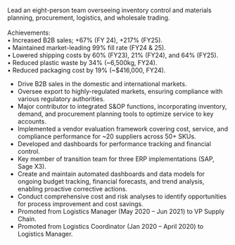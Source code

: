Lead an eight-person team overseeing inventory control and materials planning, procurement, logistics, and wholesale trading.</br>
</br>
Achievements:</br>
•	Increased B2B sales; +67% (FY 24), +217% (FY25).</br>
•	Maintained market-leading 99% fill rate (FY24 & 25).</br>
•	Lowered shipping costs by 60% (FY23), 21% (FY24), and 64% (FY25).</br>
•	Reduced plastic waste by 34% (~6,500kg, FY24).</br>
•	Reduced packaging cost by 19% (~$416,000, FY24).</br>
- Drive B2B sales in the domestic and international markets.
- Oversee export to highly-regulated markets, ensuring compliance with various regulatory authorities.
- Major contributor to integrated S&OP functions, incorporating inventory, demand, and procurement planning tools to optimize service to key accounts.
- Implemented a vendor evaluation framework covering cost, service, and compliance performance for ~20 suppliers across 50+ SKUs.
- Developed and dashboards for performance tracking and financial control.
- Key member of transition team for three ERP implementations (SAP, Sage X3).
- Create and maintain automated dashboards and data models for ongoing budget tracking, financial forecasts, and trend analysis, enabling proactive corrective actions.
- Conduct comprehensive cost and risk analyses to identify opportunities for process improvement and cost savings.
- Promoted from Logistics Manager (May 2020 – Jun 2021) to VP Supply Chain.
- Promoted from Logistics Coordinator (Jan 2020 – April 2020) to Logistics Manager.